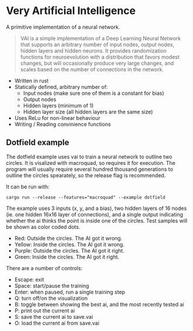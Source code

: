 Very Artificial Intelligence
============================

A primitive implementation of a neural network.

> VAI is a simple implementation of a Deep Learning Neural Network
> that supports an arbitrary number of input nodes, output nodes, hidden layers
> and hidden neurons. It provides randomization functions for neuroevolution
> with a distribution that favors modest changes, but will occasionally produce
> very large changes, and scales based on the number of connections in the
> network.

 * Written in rust
 * Statically defined, arbitrary number of:
   * Input nodes (make sure one of them is a constant for bias)
   * Output nodes
   * Hidden layers (minimum of 1)
   * Hidden layer size (all hidden layers are the same size)
 * Uses ReLu for non-linear behaviour
 * Writing / Reading convinience functions

Dotfield example
----------------

The dotfield example uses vai to train a neural network to outline two circles.
It is visalized with macroquad, so requires it for execution.
The program will usually require several hundred thousand generations to
outline the circles spearately, so the release flag is recommended.

It can be run with:

    cargo run --release --features="macroquad" --example dotfield

The example uses 3 inputs (x, y, and a bias), two hidden layers of 16 nodes
(ie. one hidden 16x16 layer of connections), and a single output indicating
whether the ai thinks the point is inside one of the circles.
Test samples will be shown as color coded dots.

* Red: Outside the circles. The AI got it wrong.
* Yellow: Inside the circles. The AI got it wrong.
* Purple: Outside the circles. The AI got it right.
* Green: Inside the circles. The AI got it right.

There are a number of controls:

* Escape: exit
* Space: start/pause the training
* Enter: when paused, run a single training step
* Q: turn off/on the visualization
* B: toggle between showing the best ai, and the most recently tested ai
* P: print out the current ai
* S: save the current ai to save.vai
* O: load the current ai from save.vai
